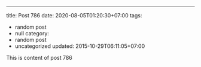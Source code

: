 ---
title: Post 786
date: 2020-08-05T01:20:30+07:00
tags:
  - random post
  - null
category:
  - random post
  - uncategorized
updated: 2015-10-29T06:11:05+07:00

This is content of post 786